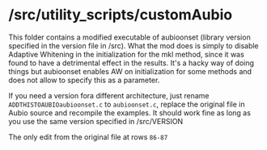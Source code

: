 # /src/utility_scripts/customAubio

This folder contains a modified executable of aubioonset (library version specified in the version file in /src).
What the mod does is simply to disable Adaptive Whitening in the initialization for the mkl method, since it was found to have a detrimental effect in the results.
It's a hacky way of doing things but aubioonset enables AW on initialization for some methods and does not allow to specify this as a parameter.

If you need a version fora different architecture, just rename `ADDTHISTOAUBIOaubioonset.c` to `aubioonset.c`, replace the original file in Aubio source and recompile the examples.
It should work fine as long as you use the same version specified in /src/VERSION

The only edit from the original file at rows `86-87`
